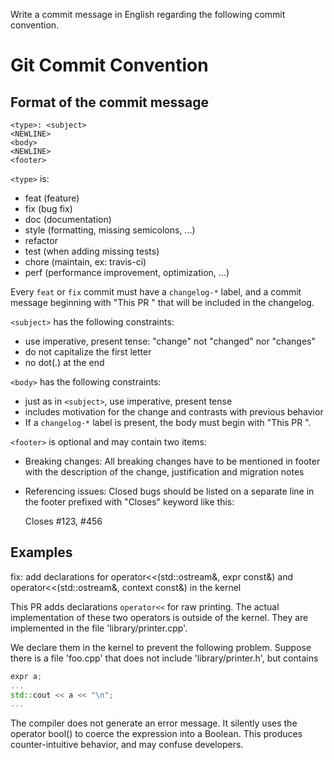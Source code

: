 Write a commit message in English regarding the following commit convention.

Git Commit Convention
=====================

Format of the commit message
----------------------------

    <type>: <subject>
    <NEWLINE>
    <body>
    <NEWLINE>
    <footer>

``<type>`` is:

 - feat (feature)
 - fix (bug fix)
 - doc (documentation)
 - style (formatting, missing semicolons, ...)
 - refactor
 - test (when adding missing tests)
 - chore (maintain, ex: travis-ci)
 - perf (performance improvement, optimization, ...)

Every `feat` or `fix` commit must have a `changelog-*` label, and a commit message
beginning with "This PR " that will be included in the changelog.

``<subject>`` has the following constraints:

 - use imperative, present tense: "change" not "changed" nor "changes"
 - do not capitalize the first letter
 - no dot(.) at the end

``<body>`` has the following constraints:

 - just as in ``<subject>``, use imperative, present tense
 - includes motivation for the change and contrasts with previous
   behavior
 - If a `changelog-*` label is present, the body must begin with "This PR ".

``<footer>`` is optional and may contain two items:

 - Breaking changes: All breaking changes have to be mentioned in
   footer with the description of the change, justification and
   migration notes
 - Referencing issues: Closed bugs should be listed on a separate line
   in the footer prefixed with "Closes" keyword like this:

    Closes #123, #456

Examples
--------

fix: add declarations for operator<<(std::ostream&, expr const&) and operator<<(std::ostream&, context const&) in the kernel

This PR adds declarations `operator<<` for raw printing.
The actual implementation of these two operators is outside of the
kernel. They are implemented in the file 'library/printer.cpp'.

We declare them in the kernel to prevent the following problem.
Suppose there is a file 'foo.cpp' that does not include 'library/printer.h',
but contains
```cpp
expr a;
...
std::cout << a << "\n";
...
```

The compiler does not generate an error message. It silently uses the
operator bool() to coerce the expression into a Boolean. This produces
counter-intuitive behavior, and may confuse developers.
